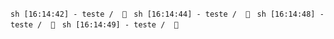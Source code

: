 ```sh [16:14:42] - teste /  🌃 ```
```sh [16:14:44] - teste /  🌃 ```
```sh [16:14:48] - teste /  🌃 ```
```sh [16:14:49] - teste /  🌃 ```
